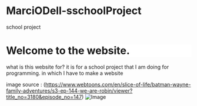 # MarciODell-sschoolProject
<!DOCTYPE html>
<html>
<head>
school project

</head>
<h1 style = "background:white">Welcome to the website.</h1>


<p> what is this website for?
it is for a school project that I am doing for programming. in which I have to make a website  </p>
<p></p>

image source : (https://www.webtoons.com/en/slice-of-life/batman-wayne-family-adventures/s3-ep-144-we-are-robin/viewer?title_no=3180&episode_no=147)
![Image](https://github.com/user-attachments/assets/dd01f933-4004-4953-b044-4dd79c407aa5)
